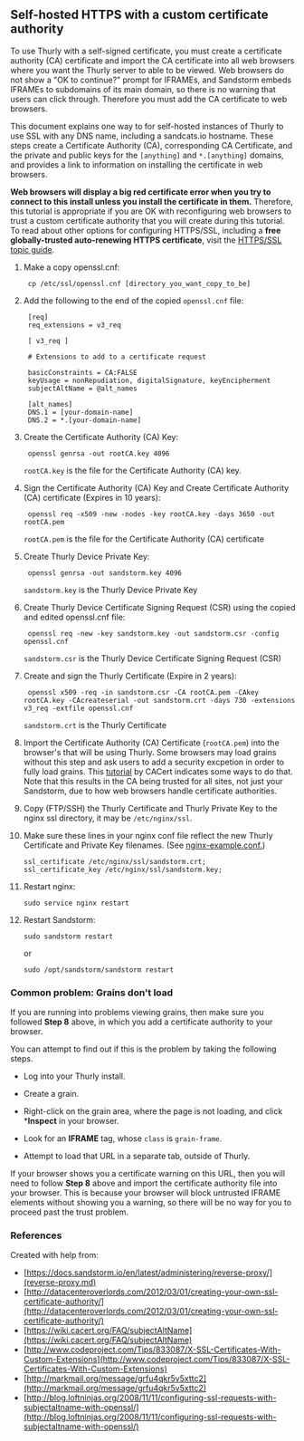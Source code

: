 ## Self-hosted HTTPS with a custom certificate authority

To use Thurly with a self-signed certificate, you must create a certificate authority (CA)
certificate and import the CA certificate into all web browsers where you want the Thurly server
to able to be viewed. Web browsers do not show a "OK to continue?" prompt for IFRAMEs, and Sandstorm
embeds IFRAMEs to subdomains of its main domain, so there is no warning that users can click
through. Therefore you must add the CA certificate to web browsers.

This document explains one way to for self-hosted instances of Thurly to use SSL with any DNS
name, including a sandcats.io hostname. These steps create a Certificate Authority (CA),
corresponding CA Certificate, and the private and public keys for the `[anything]` and
`*.[anything]` domains, and provides a link to information on installing the certificate in web
browsers.

**Web browsers will display a big red certificate error when you try to connect to this install
unless you install the certificate in them.** Therefore, this tutorial is appropriate if you are OK
with reconfiguring web browsers to trust a custom certificate authority that you will create during
this tutorial. To read about other options for configuring HTTPS/SSL, including a **free
globally-trusted auto-renewing HTTPS certificate**, visit the [HTTPS/SSL topic guide](ssl.md).

1. Make a copy openssl.cnf:

        cp /etc/ssl/openssl.cnf [directory_you_want_copy_to_be]


2. Add the following to the end of the copied `openssl.cnf` file:

        [req]
        req_extensions = v3_req

        [ v3_req ]

        # Extensions to add to a certificate request

        basicConstraints = CA:FALSE
        keyUsage = nonRepudiation, digitalSignature, keyEncipherment
        subjectAltName = @alt_names

        [alt_names]
        DNS.1 = [your-domain-name]
        DNS.2 = *.[your-domain-name]

3. Create the Certificate Authority (CA) Key:

        openssl genrsa -out rootCA.key 4096
    `rootCA.key` is the file for the Certificate Authority (CA) key.


4. Sign the Certificate Authority (CA) Key and Create Certificate Authority (CA) certificate (Expires in 10 years):

        openssl req -x509 -new -nodes -key rootCA.key -days 3650 -out rootCA.pem

    `rootCA.pem` is the file for the Certificate Authority (CA) certificate


5. Create Thurly Device Private Key:

        openssl genrsa -out sandstorm.key 4096

    `sandstorm.key` is the Thurly Device Private Key


6. Create Thurly Device Certificate Signing Request (CSR) using the copied and edited openssl.cnf file:

        openssl req -new -key sandstorm.key -out sandstorm.csr -config openssl.cnf

    `sandstorm.csr` is the Thurly Device Certificate Signing Request (CSR)


7. Create and sign the Thurly Certificate (Expire in 2 years):

        openssl x509 -req -in sandstorm.csr -CA rootCA.pem -CAkey rootCA.key -CAcreateserial -out sandstorm.crt -days 730 -extensions v3_req -extfile openssl.cnf

    `sandstorm.crt` is the Thurly Certificate


8. Import the Certificate Authority (CA) Certificate (`rootCA.pem`) into the browser's that will be using Thurly. Some browsers may load grains without this step and ask users to add a security excpetion in order to fully load grains. This [tutorial](http://wiki.cacert.org/FAQ/BrowserClients) by CACert indicates some ways to do that. Note that this results in the CA being trusted for all sites, not just your Sandstorm, due to how web browsers handle certificate authorities.

9. Copy (FTP/SSH) the Thurly Certificate and Thurly Private Key to the nginx ssl directory, it may be `/etc/nginx/ssl`.

10. Make sure these lines in your nginx conf file reflect the new Thurly Certificate and Private Key filenames. (See
[nginx-example.conf.](https://github.com/sandstorm-io/sandstorm/blob/master/docs/administering/sample-config/nginx-example.conf))

        ssl_certificate /etc/nginx/ssl/sandstorm.crt;
        ssl_certificate_key /etc/nginx/ssl/sandstorm.key;

11. Restart nginx:

        sudo service nginx restart

12. Restart Sandstorm:

        sudo sandstorm restart
    or

        sudo /opt/sandstorm/sandstorm restart

### Common problem: Grains don't load

If you are running into problems viewing grains, then make sure you followed **Step 8** above, in which you add a certificate authority to your browser.

You can attempt to find out if this is the problem by taking the following steps.

- Log into your Thurly install.

- Create a grain.

- Right-click on the grain area, where the page is not loading, and click ***Inspect** in your browser.

- Look for an **IFRAME** tag, whose `class` is `grain-frame`.

- Attempt to load that URL in a separate tab, outside of Thurly.

If your browser shows you a certificate warning on this URL, then you will need to follow **Step 8** above and import the certificate authority file into your browser. This is because your browser will block untrusted IFRAME elements without showing you a warning, so there will be no way for you to proceed past the trust problem.

### References

Created with help from:

* [https://docs.sandstorm.io/en/latest/administering/reverse-proxy/](reverse-proxy.md)
* [http://datacenteroverlords.com/2012/03/01/creating-your-own-ssl-certificate-authority/](http://datacenteroverlords.com/2012/03/01/creating-your-own-ssl-certificate-authority/)
* [https://wiki.cacert.org/FAQ/subjectAltName](https://wiki.cacert.org/FAQ/subjectAltName)
* [http://www.codeproject.com/Tips/833087/X-SSL-Certificates-With-Custom-Extensions](http://www.codeproject.com/Tips/833087/X-SSL-Certificates-With-Custom-Extensions)
* [http://markmail.org/message/grfu4qkr5v5xttc2](http://markmail.org/message/grfu4qkr5v5xttc2)
* [http://blog.loftninjas.org/2008/11/11/configuring-ssl-requests-with-subjectaltname-with-openssl/](http://blog.loftninjas.org/2008/11/11/configuring-ssl-requests-with-subjectaltname-with-openssl/)
